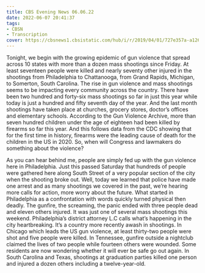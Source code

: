 ```yaml
---
title: CBS Evening News 06.06.22
date: 2022-06-07 20:41:37
tags:
- CBSN
- Transcription
cover: https://cbsnews1.cbsistatic.com/hub/i/r/2019/04/01/727e357a-a126-4138-a2c5-4d3222669d57/thumbnail/640x360/3ff2761028dc5c65cc4f07acd54bcd5c/cbsn2-logo-1920x1080.jpg
---
```

Tonight, we begin with the growing epidemic of gun violence that spread across 10 states with more than a dozen mass shootings since Friday. At least seventeen people were killed and nearly seventy other injured in the shootings from Philadelphia to Chattanooga, from Grand Rapids, Michigan, to Somerton, South Carolina. The rise in gun violence and mass shootings seems to be impacting every community across the country. There have been two hundred and forty-six mass shootings so far in just this year while today is just a hundred and fifty seventh day of the year. And the last month shootings have taken place at churches, grocery stores, doctor’s offices and elementary schools. According to the Gun Violence Archive, more than seven hundred children under the age of eighteen had been killed by firearms so far this year. And this follows data from the CDC showing that for the first time in history, firearms were the leading cause of death for the children in the US in 2020. So, when will Congress and lawmakers do something about the violence?

As you can hear behind me, people are simply fed up with the gun violence here in Philadelphia. Just this passed Saturday that hundreds of people were gathered here along South Street of a very popular section of the city when the shooting broke out. Well, today we learned that police have made one arrest and as many shootings we covered in the past, we’re hearing more calls for action, more worry about the future. What started in Philadelphia as a confrontation with words quickly turned physical then deadly. The gunfire, the screaming, the panic ended with three people dead and eleven others injured. It was just one of several mass shootings this weekend. Philadelphia’s district attorney L.C calls what’s happening in the city heartbreaking. It’s a country more recently awash in shootings. In Chicago which leads the US gun violence, at least thirty-two people were shot and five people were killed. In Tennessee, gunfire outside a nightclub claimed the lives of two people while fourteen others were wounded. Some residents are now wondering whether it will ever be safe go out again. In South Carolina and Texas, shootings at graduation parties killed one person and injured a dozen others including a twelve-year-old. 

